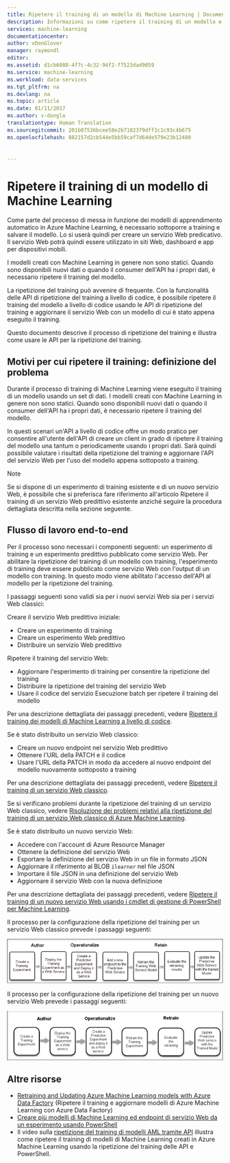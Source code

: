 ```yaml
---
title: Ripetere il training di un modello di Machine Learning | Documentazione Microsoft
description: Informazioni su come ripetere il training di un modello e aggiornare il servizio Web per usare il modello appena sottoposto a training in Azure Machine Learning.
services: machine-learning
documentationcenter: 
author: vDonGlover
manager: raymondl
editor: 
ms.assetid: d1cb6088-4f7c-4c32-94f2-f7523dad9059
ms.service: machine-learning
ms.workload: data-services
ms.tgt_pltfrm: na
ms.devlang: na
ms.topic: article
ms.date: 01/11/2017
ms.author: v-donglo
translationtype: Human Translation
ms.sourcegitcommit: 201b07536bcee58e2b7102379dff1c1c93c4b675
ms.openlocfilehash: 882157d2cb544e5bb59caf7d64de579e23b12480


---
```

# <a name="retrain-a-machine-learning-model"></a>Ripetere il training di un modello di Machine Learning
Come parte del processo di messa in funzione dei modelli di apprendimento automatico in Azure Machine Learning, è necessario sottoporre a training e salvare il modello. Lo si userà quindi per creare un servizio Web predicativo. Il servizio Web potrà quindi essere utilizzato in siti Web, dashboard e app per dispositivi mobili. 

I modelli creati con Machine Learning in genere non sono statici. Quando sono disponibili nuovi dati o quando il consumer dell'API ha i propri dati, è necessario ripetere il training del modello. 

La ripetizione del training può avvenire di frequente. Con la funzionalità delle API di ripetizione del training a livello di codice, è possibile ripetere il training del modello a livello di codice usando le API di ripetizione del training e aggiornare il servizio Web con un modello di cui è stato appena eseguito il training. 

Questo documento descrive il processo di ripetizione del training e illustra come usare le API per la ripetizione del training.

## <a name="why-retrain-defining-the-problem"></a>Motivi per cui ripetere il training: definizione del problema
Durante il processo di training di Machine Learning viene eseguito il training di un modello usando un set di dati. I modelli creati con Machine Learning in genere non sono statici. Quando sono disponibili nuovi dati o quando il consumer dell'API ha i propri dati, è necessario ripetere il training del modello.

In questi scenari un'API a livello di codice offre un modo pratico per consentire all'utente dell'API di creare un client in grado di ripetere il training del modello una tantum o periodicamente usando i propri dati. Sarà quindi possibile valutare i risultati della ripetizione del training e aggiornare l'API del servizio Web per l'uso del modello appena sottoposto a training.

> [!NOTE]
> Se si dispone di un esperimento di training esistente e di un nuovo servizio Web, è possibile che si preferisca fare riferimento all'articolo Ripetere il training di un servizio Web predittivo esistente anziché seguire la procedura dettagliata descritta nella sezione seguente.
> 
> 

## <a name="end-to-end-workflow"></a>Flusso di lavoro end-to-end
Per il processo sono necessari i componenti seguenti: un esperimento di training e un esperimento predittivo pubblicato come servizio Web. Per abilitare la ripetizione del training di un modello con training, l'esperimento di training deve essere pubblicato come servizio Web con l'output di un modello con training. In questo modo viene abilitato l'accesso dell'API al modello per la ripetizione del training. 

I passaggi seguenti sono validi sia per i nuovi servizi Web sia per i servizi Web classici:

Creare il servizio Web predittivo iniziale:

* Creare un esperimento di training
* Creare un esperimento Web predittivo
* Distribuire un servizio Web predittivo

Ripetere il training del servizio Web:

* Aggiornare l'esperimento di training per consentire la ripetizione del training
* Distribuire la ripetizione del training del servizio Web
* Usare il codice del servizio Esecuzione batch per ripetere il training del modello

Per una descrizione dettagliata dei passaggi precedenti, vedere [Ripetere il training dei modelli di Machine Learning a livello di codice](machine-learning-retrain-models-programmatically.md).

Se è stato distribuito un servizio Web classico:

* Creare un nuovo endpoint nel servizio Web predittivo
* Ottenere l'URL della PATCH e il codice
* Usare l'URL della PATCH in modo da accedere al nuovo endpoint del modello nuovamente sottoposto a training 

Per una descrizione dettagliata dei passaggi precedenti, vedere [Ripetere il training di un servizio Web classico](machine-learning-retrain-a-classic-web-service.md).

Se si verificano problemi durante la ripetizione del training di un servizio Web classico, vedere [Risoluzione dei problemi relativi alla ripetizione del training di un servizio Web classico di Azure Machine Learning](machine-learning-troubleshooting-retraining-models.md).

Se è stato distribuito un nuovo servizio Web:

* Accedere con l'account di Azure Resource Manager
* Ottenere la definizione del servizio Web
* Esportare la definizione del servizio Web in un file in formato JSON
* Aggiornare il riferimento al BLOB `ilearner` nel file JSON
* Importare il file JSON in una definizione del servizio Web
* Aggiornare il servizio Web con la nuova definizione

Per una descrizione dettagliata dei passaggi precedenti, vedere [Ripetere il training di un nuovo servizio Web usando i cmdlet di gestione di PowerShell per Machine Learning](machine-learning-retrain-new-web-service-using-powershell.md).

Il processo per la configurazione della ripetizione del training per un servizio Web classico prevede i passaggi seguenti:

![Panoramica del processo di ripetizione del training][1]

Il processo per la configurazione della ripetizione del training per un nuovo servizio Web prevede i passaggi seguenti:

![Panoramica del processo di ripetizione del training][7]

## <a name="other-resources"></a>Altre risorse
* [Retraining and Updating Azure Machine Learning models with Azure Data Factory](https://azure.microsoft.com/blog/retraining-and-updating-azure-machine-learning-models-with-azure-data-factory/) (Ripetere il training e aggiornare modelli di Azure Machine Learning con Azure Data Factory)
* [Creare più modelli di Machine Learning ed endpoint di servizio Web da un esperimento usando PowerShell](machine-learning-create-models-and-endpoints-with-powershell.md)
* Il video sulla [ripetizione del training di modelli AML tramite API](https://www.youtube.com/watch?v=wwjglA8xllg) illustra come ripetere il training di modelli di Machine Learning creati in Azure Machine Learning usando la ripetizione del training delle API e PowerShell.

<!--image links-->
[1]: ./media/machine-learning-retrain-machine-learning-model/machine-learning-retrain-models-programmatically-IMAGE01.png
[7]: ./media/machine-learning-retrain-machine-learning-model/machine-learning-retrain-models-programmatically-IMAGE07.png




<!--HONumber=Jan17_HO2-->



